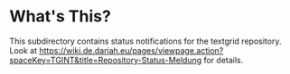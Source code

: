 # What's This?

This subdirectory contains status notifications for the textgrid repository. Look at 
https://wiki.de.dariah.eu/pages/viewpage.action?spaceKey=TGINT&title=Repository-Status-Meldung
for details.


